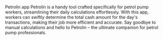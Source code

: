 Petrolin app
Petrolin is a handy tool crafted specifically for petrol pump workers, streamlining their daily calculations effortlessly. With this app, workers can swiftly determine the total cash amount for the day's transactions, making their job more efficient and accurate. Say goodbye to manual calculations and hello to Petrolin – the ultimate companion for petrol pump professionals.
